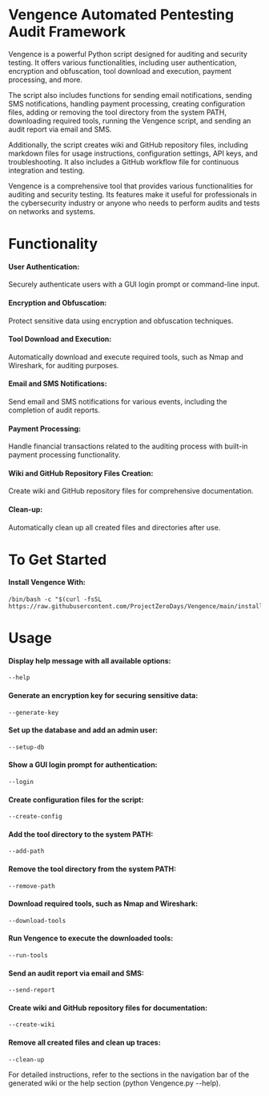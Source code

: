 # Vengence Automated Pentesting Audit Framework 

Vengence is a powerful Python script designed for auditing and security testing. It offers various functionalities, including user authentication, encryption and obfuscation, tool download and execution, payment processing, and more.

The script also includes functions for sending email notifications, sending SMS notifications, handling payment processing, creating configuration files, adding or removing the tool directory from the system PATH, downloading required tools, running the Vengence script, and sending an audit report via email and SMS.

Additionally, the script creates wiki and GitHub repository files, including markdown files for usage instructions, configuration settings, API keys, and troubleshooting. It also includes a GitHub workflow file for continuous integration and testing.

Vengence is a comprehensive tool that provides various functionalities for auditing and security testing. Its features make it useful for professionals in the cybersecurity industry or anyone who needs to perform audits and tests on networks and systems.

# Functionality

#### User Authentication: 

Securely authenticate users with a GUI login prompt or command-line input.


#### Encryption and Obfuscation: 

Protect sensitive data using encryption and obfuscation techniques.


#### Tool Download and Execution: 

Automatically download and execute required tools, such as Nmap and Wireshark, for auditing purposes.


#### Email and SMS Notifications: 

Send email and SMS notifications for various events, including the completion of audit reports.


#### Payment Processing: 

Handle financial transactions related to the auditing process with built-in payment processing functionality.


#### Wiki and GitHub Repository Files Creation: 

Create wiki and GitHub repository files for comprehensive documentation.


#### Clean-up: 

Automatically clean up all created files and directories after use.


# To Get Started

#### Install Vengence With:

    /bin/bash -c "$(curl -fsSL https://raw.githubusercontent.com/ProjectZeroDays/Vengence/main/install.sh)"

# Usage

#### Display help message with all available options:

    --help

#### Generate an encryption key for securing sensitive data:
    
    --generate-key
    
#### Set up the database and add an admin user:

    --setup-db

#### Show a GUI login prompt for authentication:

    --login

#### Create configuration files for the script:

    --create-config

#### Add the tool directory to the system PATH:

    --add-path

#### Remove the tool directory from the system PATH:

    --remove-path

#### Download required tools, such as Nmap and Wireshark:
    
    --download-tools

#### Run Vengence to execute the downloaded tools:

    --run-tools 

#### Send an audit report via email and SMS:

    --send-report

#### Create wiki and GitHub repository files for documentation:

    --create-wiki

#### Remove all created files and clean up traces:

    --clean-up

For detailed instructions, refer to the sections in the navigation bar of the generated wiki or the help section (python Vengence.py --help).
